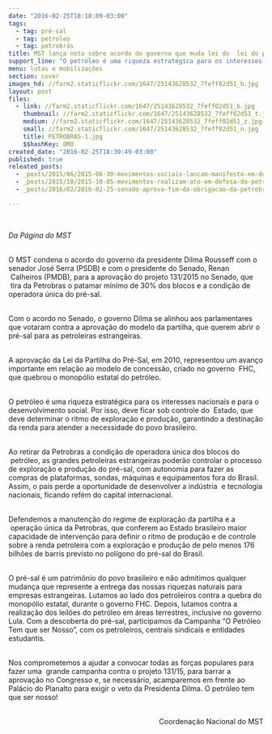 ```yaml
---
date: "2016-02-25T18:18:09-03:00"
tags:
  - tag: pré-sal
  - tag: petroleo
  - tag: petrobrás
title: MST lança nota sobre acordo do governo que muda lei do  lei do pré-sal
support_line: "O petróleo é uma riqueza estratégica para os interesses nacionais Por isso, deve ficar sob controle do  Estado."
menu: lutas e mobilizações
section: cover
images_hd: //farm2.staticflickr.com/1647/25143628532_7feff02d51_b.jpg
layout: post
files:
  - link: //farm2.staticflickr.com/1647/25143628532_7feff02d51_b.jpg
    thumbnail: //farm2.staticflickr.com/1647/25143628532_7feff02d51_t.jpg
    medium: //farm2.staticflickr.com/1647/25143628532_7feff02d51_z.jpg
    small: //farm2.staticflickr.com/1647/25143628532_7feff02d51_n.jpg
    title: PETROBRAS-1.jpg
    $$hashKey: 0M8
created_date: "2016-02-25T18:39:49-03:00"
published: true
releated_posts:
  - _posts/2015/06/2015-06-30-movimentos-sociais-lancam-manifesto-em-defesa-da-petrobras.md
  - _posts/2015/10/2015-10-05-movimentos-realizam-ato-em-defesa-da-petrobras-na-feira-da-ceilandia.md
  - _posts/2016/02/2016-02-25-senado-aprova-fim-da-obrigacao-da-petrobras-para-explorar-todos-os-blocos-do-pre-sal.md

---
```

<p>&nbsp;</p>

<p><em>Da P&aacute;gina do MST&nbsp;</em><br />
&nbsp;</p>

<p>O MST condena o acordo do governo da presidente Dilma Rousseff com o senador Jos&eacute; Serra (PSDB) e com o presidente do Senado, Renan &nbsp;Calheiros (PMDB), para a aprova&ccedil;&atilde;o do projeto 131/2015 no Senado, que &nbsp;tira da Petrobras o patamar m&iacute;nimo de 30% dos blocos e a condi&ccedil;&atilde;o de operadora &uacute;nica do pr&eacute;-sal.</p>

<p><br />
Com o acordo no Senado, o governo Dilma se alinhou aos parlamentares que votaram contra a aprova&ccedil;&atilde;o do modelo da partilha, que querem abrir o pr&eacute;-sal para as petroleiras estrangeiras.</p>

<p><br />
A aprova&ccedil;&atilde;o da Lei da Partilha do Pr&eacute;-Sal, em 2010, representou um avan&ccedil;o importante em rela&ccedil;&atilde;o ao modelo de concess&atilde;o, criado no governo &nbsp;FHC, que quebrou o monop&oacute;lio estatal do petr&oacute;leo.</p>

<p><br />
O petr&oacute;leo &eacute; uma riqueza estrat&eacute;gica para os interesses nacionais e para o desenvolvimento social. Por isso, deve ficar sob controle do &nbsp;Estado, que deve determinar o ritmo de explora&ccedil;&atilde;o e produ&ccedil;&atilde;o, garantindo a destina&ccedil;&atilde;o da renda para atender a necessidade do povo brasileiro.</p>

<p><br />
Ao retirar da Petrobras a condi&ccedil;&atilde;o de operadora &uacute;nica dos blocos do &nbsp;petr&oacute;leo, as grandes petroleiras estrangeiras poder&atilde;o controlar o processo de explora&ccedil;&atilde;o e produ&ccedil;&atilde;o do pr&eacute;-sal, com autonomia para fazer as compras de plataformas, sondas, m&aacute;quinas e equipamentos fora do Brasil. Assim, o pa&iacute;s perde a oportunidade de desenvolver a ind&uacute;stria &nbsp;e tecnologia nacionais, ficando ref&eacute;m do capital internacional.</p>

<p><br />
Defendemos a manuten&ccedil;&atilde;o do regime de explora&ccedil;&atilde;o da partilha e a &nbsp;opera&ccedil;&atilde;o &uacute;nica da Petrobras, que conferem ao Estado brasileiro maior capacidade de interven&ccedil;&atilde;o para definir o ritmo de produ&ccedil;&atilde;o e de controle sobre a renda petroleira com a explora&ccedil;&atilde;o e produ&ccedil;&atilde;o de pelo menos&nbsp;176 bilh&otilde;es de barris previsto no pol&iacute;gono do pr&eacute;-sal do Brasil.</p>

<p><br />
O pr&eacute;-sal &eacute; um patrim&ocirc;nio do povo brasileiro e n&atilde;o admitimos qualquer mudan&ccedil;a que represente a entrega das nossas riquezas naturais para empresas estrangeiras. Lutamos ao lado dos petroleiros contra a quebra do monop&oacute;lio estatal, durante o governo FHC. Depois, lutamos contra a realiza&ccedil;&atilde;o dos leil&otilde;es do petr&oacute;leo em &aacute;reas terrestres, inclusive no governo Lula. Com a descoberta do pr&eacute;-sal, participamos da Campanha &ldquo;O Petr&oacute;leo Tem que ser Nosso&rdquo;, com os petroleiros, centrais sindicais e entidades estudantis.</p>

<p><br />
Nos comprometemos a ajudar a convocar todas as for&ccedil;as populares para fazer uma &nbsp;grande campanha contra o projeto 131/15, para barrar a aprova&ccedil;&atilde;o no Congresso e, se necess&aacute;rio, acamparemos em frente ao Pal&aacute;cio do Planalto para exigir o veto da Presidenta Dilma. O petr&oacute;leo tem que ser nosso!</p>

<p style="text-align: right;"><br />
Coordena&ccedil;&atilde;o Nacional do MST</p>

<p>&nbsp;</p>
